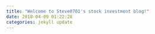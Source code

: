 ```yaml
---
title: "Welcome to Steve0701's stock investment blog!"
date: 2018-04-09 01:22:28
categories: jekyll update
---
```

